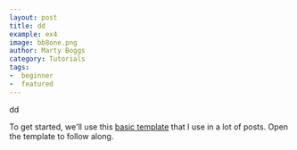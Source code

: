 ```yaml
---
layout: post
title: dd
example: ex4
image: bb8one.png
author: Marty Boggs
category: Tutorials
tags:
-  beginner
-  featured
---
```


dd
<!--more-->

To get started, we'll use this <a href="/threejs-world-blank-template.html" download="threejs-world-{{page.example}}.html">basic template</a> that I use in a lot of posts. Open the template to follow along.
